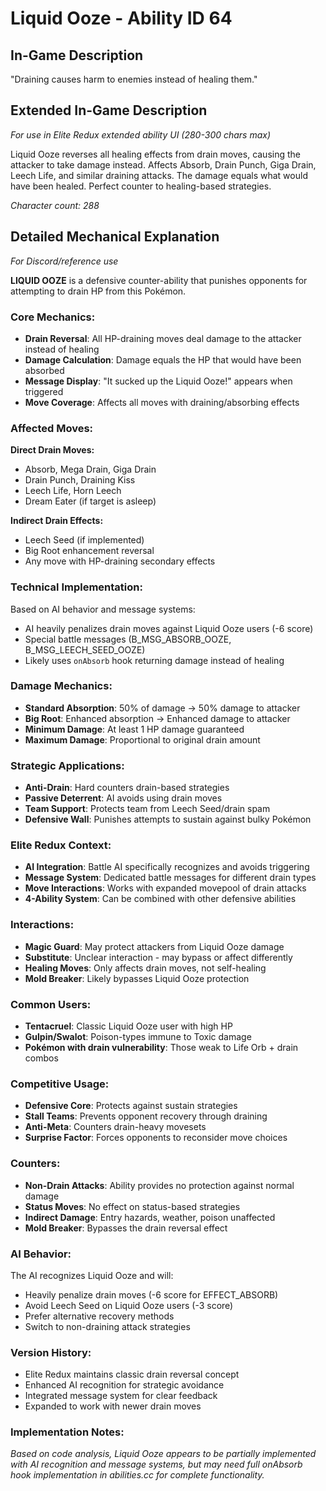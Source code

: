 # Liquid Ooze - Ability ID 64

## In-Game Description
"Draining causes harm to enemies instead of healing them."

## Extended In-Game Description
*For use in Elite Redux extended ability UI (280-300 chars max)*

Liquid Ooze reverses all healing effects from drain moves, causing the attacker to take damage instead. Affects Absorb, Drain Punch, Giga Drain, Leech Life, and similar draining attacks. The damage equals what would have been healed. Perfect counter to healing-based strategies.

*Character count: 288*

## Detailed Mechanical Explanation
*For Discord/reference use*

**LIQUID OOZE** is a defensive counter-ability that punishes opponents for attempting to drain HP from this Pokémon.

### Core Mechanics:
- **Drain Reversal**: All HP-draining moves deal damage to the attacker instead of healing
- **Damage Calculation**: Damage equals the HP that would have been absorbed
- **Message Display**: "It sucked up the Liquid Ooze!" appears when triggered
- **Move Coverage**: Affects all moves with draining/absorbing effects

### Affected Moves:
**Direct Drain Moves:**
- Absorb, Mega Drain, Giga Drain
- Drain Punch, Draining Kiss
- Leech Life, Horn Leech
- Dream Eater (if target is asleep)

**Indirect Drain Effects:**
- Leech Seed (if implemented)
- Big Root enhancement reversal
- Any move with HP-draining secondary effects

### Technical Implementation:
Based on AI behavior and message systems:
- AI heavily penalizes drain moves against Liquid Ooze users (-6 score)
- Special battle messages (B_MSG_ABSORB_OOZE, B_MSG_LEECH_SEED_OOZE)
- Likely uses `onAbsorb` hook returning damage instead of healing

### Damage Mechanics:
- **Standard Absorption**: 50% of damage → 50% damage to attacker
- **Big Root**: Enhanced absorption → Enhanced damage to attacker  
- **Minimum Damage**: At least 1 HP damage guaranteed
- **Maximum Damage**: Proportional to original drain amount

### Strategic Applications:
- **Anti-Drain**: Hard counters drain-based strategies
- **Passive Deterrent**: AI avoids using drain moves
- **Team Support**: Protects team from Leech Seed/drain spam
- **Defensive Wall**: Punishes attempts to sustain against bulky Pokémon

### Elite Redux Context:
- **AI Integration**: Battle AI specifically recognizes and avoids triggering
- **Message System**: Dedicated battle messages for different drain types
- **Move Interactions**: Works with expanded movepool of drain attacks
- **4-Ability System**: Can be combined with other defensive abilities

### Interactions:
- **Magic Guard**: May protect attackers from Liquid Ooze damage
- **Substitute**: Unclear interaction - may bypass or affect differently
- **Healing Moves**: Only affects drain moves, not self-healing
- **Mold Breaker**: Likely bypasses Liquid Ooze protection

### Common Users:
- **Tentacruel**: Classic Liquid Ooze user with high HP
- **Gulpin/Swalot**: Poison-types immune to Toxic damage
- **Pokémon with drain vulnerability**: Those weak to Life Orb + drain combos

### Competitive Usage:
- **Defensive Core**: Protects against sustain strategies
- **Stall Teams**: Prevents opponent recovery through draining
- **Anti-Meta**: Counters drain-heavy movesets
- **Surprise Factor**: Forces opponents to reconsider move choices

### Counters:
- **Non-Drain Attacks**: Ability provides no protection against normal damage
- **Status Moves**: No effect on status-based strategies
- **Indirect Damage**: Entry hazards, weather, poison unaffected
- **Mold Breaker**: Bypasses the drain reversal effect

### AI Behavior:
The AI recognizes Liquid Ooze and will:
- Heavily penalize drain moves (-6 score for EFFECT_ABSORB)
- Avoid Leech Seed on Liquid Ooze users (-3 score)
- Prefer alternative recovery methods
- Switch to non-draining attack strategies

### Version History:
- Elite Redux maintains classic drain reversal concept
- Enhanced AI recognition for strategic avoidance
- Integrated message system for clear feedback
- Expanded to work with newer drain moves

### Implementation Notes:
*Based on code analysis, Liquid Ooze appears to be partially implemented with AI recognition and message systems, but may need full onAbsorb hook implementation in abilities.cc for complete functionality.*